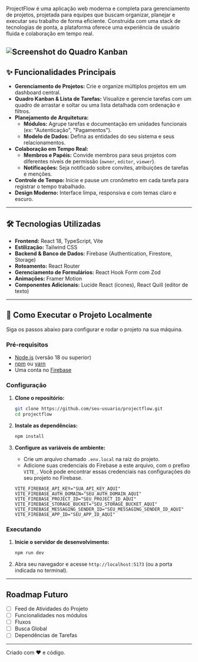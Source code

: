 ProjectFlow é uma aplicação web moderna e completa para gerenciamento de projetos, projetada para equipes que buscam organizar, planejar e executar seu trabalho de forma eficiente. Construída com uma stack de tecnologias de ponta, a plataforma oferece uma experiência de usuário fluida e colaboração em tempo real.

![Screenshot do Quadro Kanban](https://i.imgur.com/Ued7qDb.png)
---

## ✨ Funcionalidades Principais

*   **Gerenciamento de Projetos:** Crie e organize múltiplos projetos em um dashboard central.
*   **Quadro Kanban & Lista de Tarefas:** Visualize e gerencie tarefas com um quadro de arrastar e soltar ou uma lista detalhada com ordenação e filtros.
*   **Planejamento de Arquitetura:**
    *   **Módulos:** Agrupe tarefas e documentação em unidades funcionais (ex: "Autenticação", "Pagamentos").
    *   **Modelo de Dados:** Defina as entidades do seu sistema e seus relacionamentos.
*   **Colaboração em Tempo Real:**
    *   **Membros e Papéis:** Convide membros para seus projetos com diferentes níveis de permissão (`owner`, `editor`, `viewer`).
    *   **Notificações:** Seja notificado sobre convites, atribuições de tarefas e menções.
*   **Controle de Tempo:** Inicie e pause um cronômetro em cada tarefa para registrar o tempo trabalhado.
*   **Design Moderno:** Interface limpa, responsiva e com temas claro e escuro.

---

## 🛠️ Tecnologias Utilizadas

*   **Frontend:** React 18, TypeScript, Vite
*   **Estilização:** Tailwind CSS
*   **Backend & Banco de Dados:** Firebase (Authentication, Firestore, Storage)
*   **Roteamento:** React Router
*   **Gerenciamento de Formulários:** React Hook Form com Zod
*   **Animações:** Framer Motion
*   **Componentes Adicionais:** Lucide React (ícones), React Quill (editor de texto)

---

## 🚀 Como Executar o Projeto Localmente

Siga os passos abaixo para configurar e rodar o projeto na sua máquina.

### Pré-requisitos

*   [Node.js](https://nodejs.org/) (versão 18 ou superior)
*   [npm](https://www.npmjs.com/) ou [yarn](https://yarnpkg.com/)
*   Uma conta no [Firebase](https://firebase.google.com/)

### Configuração

1.  **Clone o repositório:**
    ```bash
    git clone https://github.com/seu-usuario/projectflow.git
    cd projectflow
    ```

2.  **Instale as dependências:**
    ```bash
    npm install
    ```

3.  **Configure as variáveis de ambiente:**
    *   Crie um arquivo chamado `.env.local` na raiz do projeto.
    *   Adicione suas credenciais do Firebase a este arquivo, com o prefixo `VITE_`. Você pode encontrar essas credenciais nas configurações do seu projeto no Firebase.
    ```env
    VITE_FIREBASE_API_KEY="SUA_API_KEY_AQUI"
    VITE_FIREBASE_AUTH_DOMAIN="SEU_AUTH_DOMAIN_AQUI"
    VITE_FIREBASE_PROJECT_ID="SEU_PROJECT_ID_AQUI"
    VITE_FIREBASE_STORAGE_BUCKET="SEU_STORAGE_BUCKET_AQUI"
    VITE_FIREBASE_MESSAGING_SENDER_ID="SEU_MESSAGING_SENDER_ID_AQUI"
    VITE_FIREBASE_APP_ID="SEU_APP_ID_AQUI"
    ```
    
### Executando

1.  **Inicie o servidor de desenvolvimento:**
    ```bash
    npm run dev
    ```

2.  Abra seu navegador e acesse `http://localhost:5173` (ou a porta indicada no terminal).

---

##  Roadmap Futuro

*   [ ] Feed de Atividades do Projeto
*   [ ] Funcionalidades nos módulos
*   [ ] Fluxos
*   [ ] Busca Global
*   [ ] Dependências de Tarefas

---

Criado com ❤️ e código.